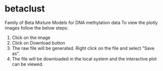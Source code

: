 # betaclust
Family of Beta Mixture Models for DNA methylation data
To view the plotly images follow the below steps:
1) Click on the image 
2) Click on Download button
3) The raw file will be generated. Right click on the file and select "Save as".
4) The file will be downloaded in the local system and the interactive plot can be viewed.
